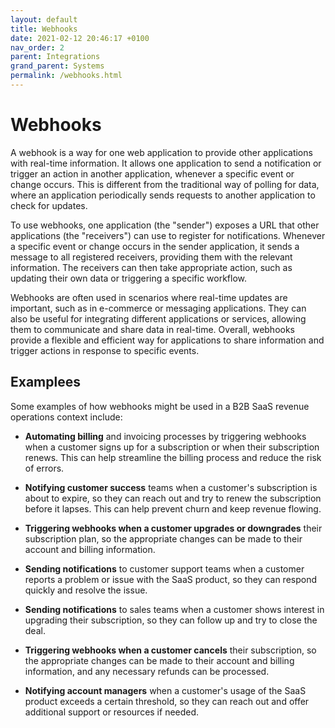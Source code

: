 ```yaml
---
layout: default
title: Webhooks
date: 2021-02-12 20:46:17 +0100
nav_order: 2
parent: Integrations
grand_parent: Systems
permalink: /webhooks.html
---
```


# Webhooks

A webhook is a way for one web application to provide other applications with real-time information. It allows one application to send a notification or trigger an action in another application, whenever a specific event or change occurs. This is different from the traditional way of polling for data, where an application periodically sends requests to another application to check for updates.

To use webhooks, one application (the "sender") exposes a URL that other applications (the "receivers") can use to register for notifications. Whenever a specific event or change occurs in the sender application, it sends a message to all registered receivers, providing them with the relevant information. The receivers can then take appropriate action, such as updating their own data or triggering a specific workflow.

Webhooks are often used in scenarios where real-time updates are important, such as in e-commerce or messaging applications. They can also be useful for integrating different applications or services, allowing them to communicate and share data in real-time. Overall, webhooks provide a flexible and efficient way for applications to share information and trigger actions in response to specific events.

## Examplees

Some examples of how webhooks might be used in a B2B SaaS revenue operations context include:

- **Automating billing** and invoicing processes by triggering webhooks when a customer signs up for a subscription or when their subscription renews. This can help streamline the billing process and reduce the risk of errors.

- **Notifying customer success** teams when a customer's subscription is about to expire, so they can reach out and try to renew the subscription before it lapses. This can help prevent churn and keep revenue flowing.

- **Triggering webhooks when a customer upgrades or downgrades** their subscription plan, so the appropriate changes can be made to their account and billing information.

- **Sending notifications** to customer support teams when a customer reports a problem or issue with the SaaS product, so they can respond quickly and resolve the issue.

- **Sending notifications** to sales teams when a customer shows interest in upgrading their subscription, so they can follow up and try to close the deal.

- **Triggering webhooks when a customer cancels** their subscription, so the appropriate changes can be made to their account and billing information, and any necessary refunds can be processed.

- **Notifying account managers** when a customer's usage of the SaaS product exceeds a certain threshold, so they can reach out and offer additional support or resources if needed.
